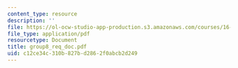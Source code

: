 ```yaml
---
content_type: resource
description: ''
file: https://ol-ocw-studio-app-production.s3.amazonaws.com/courses/16-810-engineering-design-and-rapid-prototyping-january-iap-2005/c12ce34c310b827bd2862f0abcb2d249_group8_req_doc.pdf
file_type: application/pdf
resourcetype: Document
title: group8_req_doc.pdf
uid: c12ce34c-310b-827b-d286-2f0abcb2d249
---
```

